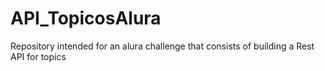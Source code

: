 # API_TopicosAlura
Repository intended for an alura challenge that consists of building a Rest API for topics
